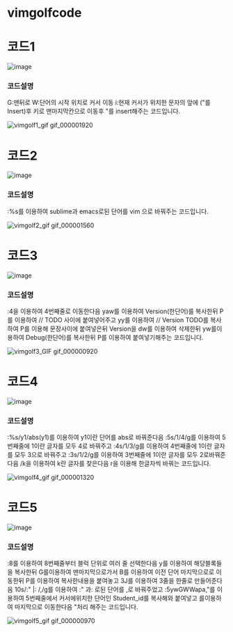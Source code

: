# vimgolfcode
# 코드1
![image](https://user-images.githubusercontent.com/94737280/144749341-3e02ff5f-b06b-4ca6-bbdc-e39e04d9dea0.png)  

### 코드설명

G:맨뒤로 W:단어의 시작 위치로 커서 이동 i:현재 커서가 위치한 문자의 앞에 ("를 Insert)후 
<End>키로 맨마지막칸으로 이동후 "를 insert해주는 코드입니다.
 
 ![vimgolf1_gif gif_000001920](https://user-images.githubusercontent.com/94737280/144749168-48bf3c04-a43e-4a65-b7ce-d85c400f1abc.gif)

  
# 코드2
 
![image](https://user-images.githubusercontent.com/94737280/144749385-74c47350-fa54-4508-a921-7f780246da34.png)  
 
### 코드설명
 
:%s를 이용하여 sublime과 emacs로된 단어를 vim 으로 바꿔주는 코드입니다.
 
   ![vimgolf2_gif gif_000001560](https://user-images.githubusercontent.com/94737280/144749173-34f0e158-9217-49af-ae53-c2bca5328b02.gif)
  
# 코드3
 
![image](https://user-images.githubusercontent.com/94737280/144749416-a50189ab-50ae-4fa5-9ec6-251280a045c3.png)
  
 ### 코드설명
 
 :4<CR>을 이용하여 4번째줄로 이동한다음 yaw를 이용하여 Version(한단어)를 복사한뒤 
  P를 이용하여 // TODO 사이에 붙여넣어주고 yy를 이용하여 // Version TODO를 복사하여 P를 이용해 문장사이에 붙여넣은뒤 
  Version을 dw를 이용하여 삭제한뒤 yw를이용하여 Debug(한단어)를 복사한뒤 P를 이용하여 붙여넣기해주는 코드입니다.
 
 
 ![vimgolf3_GIF gif_000000920](https://user-images.githubusercontent.com/94737280/144749188-8c130540-6605-4cf5-948d-a1da7bf43cfe.gif)

  
  
# 코드4
 
![image](https://user-images.githubusercontent.com/94737280/144749435-4ee00908-c8e4-43e7-8b84-1c7031f9f32f.png)
   
 ### 코드설명
 
  :%s/y1/abs(y1)<CR>를 이용하여 y1이란 단어를 abs로 바꿔준다음 
  :5s/1/4/g<CR>를 이용하여 5번째줄에 1이란 글자를 모두 4로 바꿔주고
  :4s/1/3/g<CR>를 이용하여 4번째줄에 1이란 글자를 모두 3으로 바꿔주고
  :3s/1/2/g<CR>를 이용하여 3번째줄에 1이란 글자를 모두 2로바꿔준다음
  /k<CR>을 이용하여 k란 글자를 찾은다음 r을 이용해 한글자씩 바꿔는 코드입니다.
  
  
  ![vimgolf4_gif gif_000001320](https://user-images.githubusercontent.com/94737280/144749194-964b0f5c-3c06-4f84-a48e-59b1ef53211a.gif)

  
# 코드5
  
![image](https://user-images.githubusercontent.com/94737280/144749456-dc687c67-09a2-4b4d-93ba-30157e66dd3d.png)

  ### 코드설명
 
  :8<CR><C-V><Up><Up><Right><Right><Right><Right>를 이용하여 8번째줄부터 블럭 단위로 여러 줄 선택한다음
  y를 이용하여 해당블록들을 복사한뒤
  G를이용하여 맨마지막으로가서 B를 이용하여 이전 단어 마지막으로로 이동한뒤
  P를 이용하여 복사한내용을 붙여놓고 
  3J를 이용하여 3줄을 한줄로 만들어준다음
  10s/:" \|: /,/g<CR>를 이용하여 :" 과: 로된 단어를 ,로 바꿔주었고
  :5<CR>ywGWWa<Esc>pa,<End>"<CR>를 이용하여 5번째줄에서 커서에위치한 단어인 Student_id를 복사해와 붙여넣고
  <End>를이용하여 마지막으로 이동한다음 "처리 해주는 코드입니다.
 
 
![vimgolf5_gif gif_000000970](https://user-images.githubusercontent.com/94737280/144749225-f37a5c80-5b48-4c05-bf4d-e1be2400130c.gif)

  
